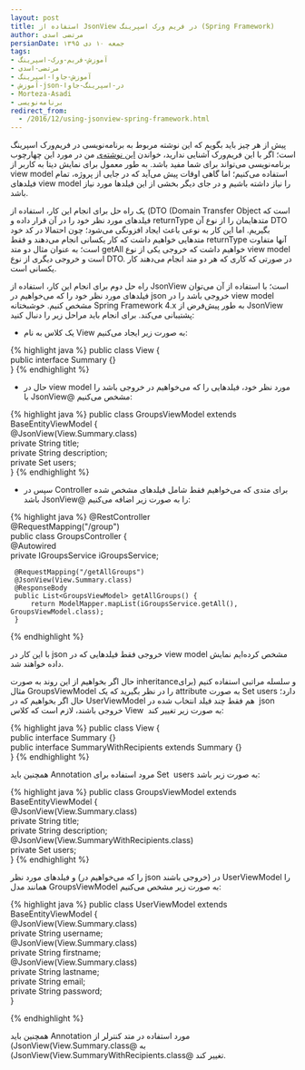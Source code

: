```yaml
---
layout: post
title: استفاده از JsonView در فریم ورک اسپرینگ (Spring Framework)
author: مرتضی اسدی
persianDate: جمعه ۱۰ دی ۱۳۹۵
tags:
- آموزش-فریم-ورک-اسپرینگ
- مرتضی-اسدی
- آموزش-جاوا-اسپرینگ
- آموزش-json-در-اسپرینگ-جاوا
- Morteza-Asadi
- برنامه‌نویسی
redirect_from: 
  - /2016/12/using-jsonview-spring-framework.html
---
```


پیش از هر چیز باید بگویم که این نوشته مربوط به برنامه‌نویسی در فریم‌ورک اسپرینگ است؛ اگر با این فریم‌ورک آشنایی ندارید، خواندن [این نوشته‌ی](http://asadiweb.ir/%d9%81%d8%b1%db%8c%d9%85-%d9%88%d8%b1%da%a9-%d8%a7%d8%b3%d9%be%d8%b1%db%8c%d9%86%da%af-spring-framework-%da%86%db%8c%d8%b3%d8%aa%d8%9f/) من در مورد این چهارچوب برنامه‌نویسی می‌تواند برای شما مفید باشد. به طور معمول برای نمایش دیتا به کاربر از view model استفاده می‌کنیم؛ اما گاهی اوقات پیش می‌آید که در جایی از پروژه، تمام فیلدهای view model را نیاز داشته باشیم و در جای دیگر بخشی از این فیلدها مورد نیاز باشد.

یک راه حل برای انجام این کار، استفاده از (DTO (Domain Transfer Object است که فیلدهای مورد نظر خود را در آن قرار داده و returnType متدهایمان را از نوع آن DTO بگیریم. اما این کار به نوعی باعث ایجاد افزونگی می‌شود؛ چون احتمالا در کد خود متدهایی خواهیم داشت که کار یکسانی انجام می‌دهند و فقط returnType آنها متفاوت است؛ به عنوان مثال دو متد getAll خواهیم داشت که خروجی یکی از نوع view model است و خروجی دیگری از نوع DTO. در صورتی که کاری که هر دو متد انجام می‌دهند کار یکسانی است.

راه حل دوم برای انجام این کار، استفاده از JsonView است؛ با استفاده از آن می‌توان فیلدهای مورد نظر خود را که می‌خواهیم در json خروجی باشد را در view model مشخص کنیم. خوشبختانه Spring Framework 4.x به طور پیش‌فرض از JsonView پشتیبانی می‌کند. برای انجام باید مراحل زیر را دنبال کنید:

- یک کلاس به نام View به صورت زیر ایجاد می‌کنیم:

{% highlight java %}
public class View {  
      public interface Summary {}  
}
{% endhighlight %}

- حال در view model مورد نظر خود، فیلدهایی را که می‌خواهیم در خروجی باشد را با JsonView@ مشخص می‌کنیم:

{% highlight java %}
public class GroupsViewModel extends BaseEntityViewModel<Long> {  
     @JsonView(View.Summary.class)  
     private String                title;  
     private String                description;  
     private Set<UserViewModel>    users;  
}
{% endhighlight %}

- سپس در Controller برای متدی که می‌خواهیم فقط شامل فیلدهای مشخص شده باشد JsonView@ را به صورت زیر اضافه می‌کنیم:  

{% highlight java %}
@RestController  
@RequestMapping("/group")  
public class GroupsController {  
     @Autowired  
     private IGroupsService     iGroupsService;  
  
     @RequestMapping("/getAllGroups")  
     @JsonView(View.Summary.class)  
     @ResponseBody  
     public List<GroupsViewModel> getAllGroups() {  
         return ModelMapper.mapList(iGroupsService.getAll(), GroupsViewModel.class);  
     }  
{% endhighlight %}

با این کار در json خروجی فقط فیلدهایی که در view model مشخص کرده‌ایم نمایش داده خواهند شد.  

حال اگر بخواهیم از این روند به صورت inheritanceو سلسله مراتبی استفاده کنیم (برای مثال GroupsViewModel را در نظر بگیرید که یک attribute به صورت Set<UserViewModel> users دارد؛ حال اگر بخواهیم که در UserViewModel هم فقط چند فیلد انتخاب شده در  json خروجی باشند، لازم است که کلاس View  به صورت زیر تغییر کند:

{% highlight java %}
public class View {  
     public interface Summary {}  
     public interface SummaryWithRecipients extends Summary {}  
}
{% endhighlight %}

همچنین باید Annotation مرود استفاده برای Set<UserViewModel>  users به صورت زیر باشد:  

{% highlight java %}
public class GroupsViewModel extends BaseEntityViewModel<Long> {  
     @JsonView(View.Summary.class)  
     private String                title;  
     private String                description;  
     @JsonView(View.SummaryWithRecipients.class)  
     private Set<UserViewModel>    users;  
}
{% endhighlight %}

و فیلدهای مورد نظر (را که می‌خواهیم در json خروجی باشند) در UserViewModel را همانند مدل GroupsViewModel به صورت زیر مشخص می‌کنیم:  

{% highlight java %}
public class UserViewModel extends BaseEntityViewModel<Long> {  
     @JsonView(View.Summary.class)  
     private String      username;  
     @JsonView(View.Summary.class)  
     private String      firstname;  
     @JsonView(View.Summary.class)  
     private String      lastname;  
     private String      email;  
     private String      password;  
}

{% endhighlight %}
  
همچنین باید Annotation مورد استفاده در متد کنترلر از (JsonView(View.Summary.class@ به (JsonView(View.SummaryWithRecipients.class@ تغییر کند.

